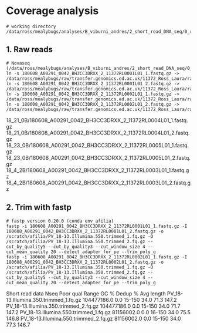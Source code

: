 
# Coverage analysis

	# working directory	
	/data/ross/mealybugs/analyses/B_viburni_andres/2_short_read_DNA_seq/0_reads

## 1. Raw reads

	# Novaseq (/data/ross/mealybugs/analyses/B_viburni_andres/2_short_read_DNA_seq/0_reads)
	ln -s 180608_A00291_0042_BH3CC3DRXX_2_11372RL0001L01_1.fastq.gz -> /data/ross/mealybugs/raw/transfer.genomics.ed.ac.uk/11372_Ross_Laura/raw_data/all_reads/18_13_1B_550/180608_A00291_0042_BH3CC3DRXX_2_11372RL0001L01_1.fastq.gz
	ln -s 180608_A00291_0042_BH3CC3DRXX_2_11372RL0001L01_2.fastq.gz -> /data/ross/mealybugs/raw/transfer.genomics.ed.ac.uk/11372_Ross_Laura/raw_data/all_reads/18_13_1B_550/180608_A00291_0042_BH3CC3DRXX_2_11372RL0001L01_2.fastq.gz
	ln -s 180608_A00291_0042_BH3CC3DRXX_2_11372RL0002L01_1.fastq.gz -> /data/ross/mealybugs/raw/transfer.genomics.ed.ac.uk/11372_Ross_Laura/raw_data/all_reads/18_13_1B_350/180608_A00291_0042_BH3CC3DRXX_2_11372RL0002L01_1.fastq.gz
	ln -s 180608_A00291_0042_BH3CC3DRXX_2_11372RL0002L01_2.fastq.gz -> /data/ross/mealybugs/raw/transfer.genomics.ed.ac.uk/11372_Ross_Laura/raw_data/all_reads/18_13_1B_350/180608_A00291_0042_BH3CC3DRXX_2_11372RL0002L01_2.fastq.gz

18_21_0B/180608_A00291_0042_BH3CC3DRXX_2_11372RL0004L01_1.fastq.gz
18_21_0B/180608_A00291_0042_BH3CC3DRXX_2_11372RL0004L01_2.fastq.gz
18_23_0B/180608_A00291_0042_BH3CC3DRXX_2_11372RL0005L01_1.fastq.gz
18_23_0B/180608_A00291_0042_BH3CC3DRXX_2_11372RL0005L01_2.fastq.gz
18_4_2B/180608_A00291_0042_BH3CC3DRXX_2_11372RL0003L01_1.fastq.gz
18_4_2B/180608_A00291_0042_BH3CC3DRXX_2_11372RL0003L01_2.fastq.gz

## 2. Trim with fastp

	# fastp version 0.20.0 (conda env afilia)
	fastp -i 180608_A00291_0042_BH3CC3DRXX_2_11372RL0001L01_1.fastq.gz -I 180608_A00291_0042_BH3CC3DRXX_2_11372RL0001L01_2.fastq.gz -o /scratch/afilia/PV_18-13.Illumina.550.trimmed_1.fq.gz -O /scratch/afilia/PV_18-13.Illumina.550.trimmed_2.fq.gz --cut_by_quality5 --cut_by_quality3 --cut_window_size 4 --cut_mean_quality 20 --detect_adapter_for_pe --trim_poly_g
	fastp -i 180608_A00291_0042_BH3CC3DRXX_2_11372RL0002L01_1.fastq.gz -I 180608_A00291_0042_BH3CC3DRXX_2_11372RL0002L01_2.fastq.gz -o /scratch/afilia/PV_18-13.Illumina.350.trimmed_1.fq.gz -O /scratch/afilia/PV_18-13.Illumina.350.trimmed_2.fq.gz --cut_by_quality5 --cut_by_quality3 --cut_window_size 4 --cut_mean_quality 20 --detect_adapter_for_pe --trim_poly_g

Short read data			Nseq	Poor qual	Range	GC %	Dedup %	Avg length
PV_18-13.Illumina.350.trimmed_1.fq.gz	104477186.0	0.0	15-150	34.0	71.3	147.2
PV_18-13.Illumina.350.trimmed_2.fq.gz	104477186.0	0.0	15-150	34.0	71.7	147.2
PV_18-13.Illumina.550.trimmed_1.fq.gz	81156002.0	0.0	16-150	34.0	75.5	146.8
PV_18-13.Illumina.550.trimmed_2.fq.gz	81156002.0	0.0	15-150	34.0	77.3	146.7
